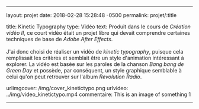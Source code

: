 ---

layout: projet
date: 2018-02-28 15:28:48 -0500
permalink: projet/:title

title: Kinetic Typography
type: Vidéo
text: Produit dans le cours de <i>Création vidéo II</i>, ce court vidéo était un projet libre qui devait comprendre certaines techniques de base de <i>Adobe After Effects</i>. <br><br> J'ai donc choisi de réaliser un vidéo de <i>kinetic typography</i>, puisque cela remplissait les critères et semblait être un style d'animation intéressant à explorer. La vidéo est basée sur les paroles de la chanson <i>Bang bang de Green Day</i> et possède, par conséquent, un style graphique semblable à celui qu'on peut retrouver sur l'album <i>Revolution Radio</i>.

urlimgcover: /img/cover_kinetictypo.png
urlvideo: ../img/video_kinetictypo.mp4
commentaire: This is an image of something 1

---